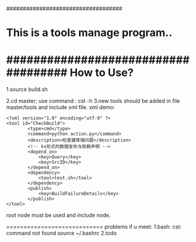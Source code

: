 ###################################
# This is a tools manage program.. #  
####################################
How to Use?
============================
1.source build.sh

2.cd master;
    use command :
    cst -h
3.new tools should be added in file master/tools and include xml file.
xml demo:

```
<?xml version="1.0" encoding="utf-8" ?>
<tool id="CheckBuild">
        <type>cmd</type>
        <command>python action.py</command>
        <description>检查建库端问题</description>
        <!-- kv形式的数据发布与依赖声明 -->
        <depend_on>
            <key>Query</key>
            <key>SrcID</key>
        </depend_on>
        <dependency>
            <tool>test.sh</tool>
        </dependency>
        <publish>
            <key>BuildFailureDetails</key>
        </publish>
</tool>
```

root node must be used <tool> and include <dependency> node.













============================
problems if u meet:
1.bash: cst: command not found
    source ~/.bashrc
2.todo
